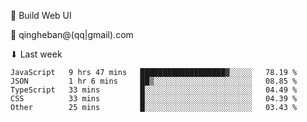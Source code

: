 🧙 Build Web UI

📧 qingheban@(qq|gmail).com

⬇ Last week

<!--START_SECTION:waka-->

```text
JavaScript   9 hrs 47 mins   ███████████████████▓░░░░░   78.19 %
JSON         1 hr 6 mins     ██▒░░░░░░░░░░░░░░░░░░░░░░   08.85 %
TypeScript   33 mins         █░░░░░░░░░░░░░░░░░░░░░░░░   04.49 %
CSS          33 mins         █░░░░░░░░░░░░░░░░░░░░░░░░   04.39 %
Other        25 mins         █░░░░░░░░░░░░░░░░░░░░░░░░   03.43 %
```

<!--END_SECTION:waka-->

<!--
**banqinghe/banqinghe** is a ✨ _special_ ✨ repository because its `README.md` (this file) appears on your GitHub profile.

Here are some ideas to get you started:

- 🔭 I’m currently working on ...
- 🌱 I’m currently learning ...
- 👯 I’m looking to collaborate on ...
- 🤔 I’m looking for help with ...
- 💬 Ask me about ...
- 📫 How to reach me: ...
- 😄 Pronouns: ...
- ⚡ Fun fact: ...
-->
